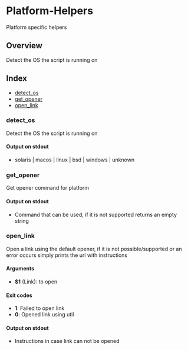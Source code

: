# Platform-Helpers

Platform specific helpers

## Overview

Detect the OS the script is running on

## Index

* [detect_os](#detect_os)
* [get_opener](#get_opener)
* [open_link](#open_link)

### detect_os

Detect the OS the script is running on

#### Output on stdout

* solaris | macos | linux | bsd | windows | unknown

### get_opener

Get opener command for platform

#### Output on stdout

* Command that can be used, if it is not supported returns an empty string

### open_link

Open a link using the default opener, if it is not possible/supported or an error occurs simply prints the url with instructions

#### Arguments

* **$1** (Link): to open

#### Exit codes

* **1**: Failed to open link
* **0**: Opened link using util

#### Output on stdout

* Instructions in case link can not be opened

